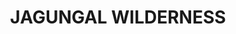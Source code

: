 ---
lastmod: '2025-04-06T06:05:20+00:00'
latitude: -36.044097
layout: suburb
longitude: 148.094043
postcode: '2642'
state: NSW
title: JAGUNGAL WILDERNESS
url: /nsw/jagungal-wilderness/
---